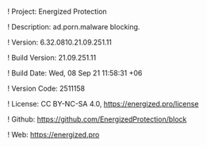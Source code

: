 ! Project: Energized Protection

! Description: ad.porn.malware blocking.

! Version: 6.32.0810.21.09.251.11

! Build Version: 21.09.251.11

! Build Date: Wed, 08 Sep 21 11:58:31 +06

! Version Code: 2511158

! License: CC BY-NC-SA 4.0, https://energized.pro/license

! Github: https://github.com/EnergizedProtection/block

! Web: https://energized.pro
